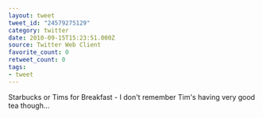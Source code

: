 ```yaml
---
layout: tweet
tweet_id: "24579275129"
category: twitter
date: 2010-09-15T15:23:51.000Z
source: Twitter Web Client
favorite_count: 0
retweet_count: 0
tags:
- tweet
---
```


Starbucks or Tims for Breakfast - I don't remember Tim's having very good tea though...
